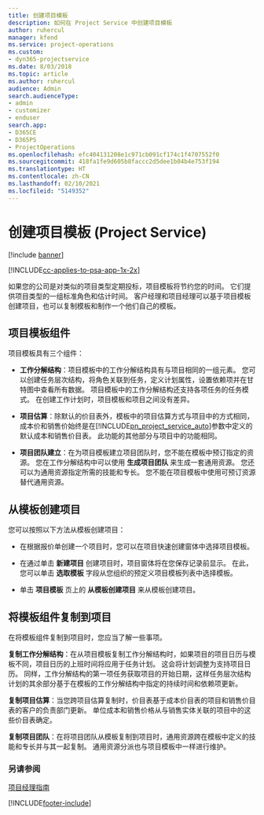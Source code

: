 ```yaml
---
title: 创建项目模板
description: 如何在 Project Service 中创建项目模板
author: ruhercul
manager: kfend
ms.service: project-operations
ms.custom:
- dyn365-projectservice
ms.date: 8/03/2018
ms.topic: article
ms.author: ruhercul
audience: Admin
search.audienceType:
- admin
- customizer
- enduser
search.app:
- D365CE
- D365PS
- ProjectOperations
ms.openlocfilehash: efc404131208e1c971cb091cf174c1f4707552f0
ms.sourcegitcommit: 418fa1fe9d605b8faccc2d5dee1b04b4e753f194
ms.translationtype: HT
ms.contentlocale: zh-CN
ms.lasthandoff: 02/10/2021
ms.locfileid: "5149352"
---
```

# <a name="create-a-project-template-project-service"></a>创建项目模板 (Project Service)

[!include [banner](../includes/psa-now-project-operations.md)]

[!INCLUDE[cc-applies-to-psa-app-1x-2x](../includes/cc-applies-to-psa-app-1x-2x.md)]

如果您的公司是对类似的项目类型定期投标，项目模板将节约您的时间。 它们提供项目类型的一组标准角色和估计时间。 客户经理和项目经理可以基于项目模板创建项目，也可以复制模板和制作一个他们自己的模板。  
  
## <a name="components-of-project-template"></a>项目模板组件
 项目模板具有三个组件：  
  
- **工作分解结构**：项目模板中的工作分解结构具有与项目相同的一组元素。 您可以创建任务层次结构，将角色关联到任务，定义计划属性，设置依赖项并在甘特图中查看所有数据。 项目模板中的工作分解结构还支持各项任务的任务模式。 在创建工作计划时，项目模板和项目之间没有差异。  
  
- **项目估算**：除默认的价目表外，模板中的项目估算方式与项目中的方式相同，成本价和销售价始终是在[!INCLUDE[pn_project_service_auto](../includes/pn-project-service-auto.md)]参数中定义的默认成本和销售价目表。 此功能的其他部分与项目中的功能相同。  
  
- **项目团队建立**：在为项目模板建立项目团队时，您不能在模板中预订指定的资源。 您在工作分解结构中可以使用 **生成项目团队** 来生成一套通用资源。 您还可以为通用资源指定所需的技能和专长。 您不能在项目模板中使用可预订资源替代通用资源。  
  
## <a name="create-a-project-from-a-template"></a>从模板创建项目  
 您可以按照以下方法从模板创建项目：  
  
-   在根据报价单创建一个项目时，您可以在项目快速创建窗体中选择项目模板。  
  
-   在通过单击 **新建项目** 创建项目时，项目窗体将在您保存记录前显示。 在此，您可以单击 **选取模板** 字段从您组织的预定义项目模板列表中选择模板。  
  
-   单击 **项目模板** 页上的 **从模板创建项目** 来从模板创建项目。  
  
## <a name="copying-components-of-a-template-to-a-project"></a>将模板组件复制到项目  
 在将模板组件复制到项目时，您应当了解一些事项。  
  
 **复制工作分解结构**：在从项目模板复制工作分解结构时，如果项目的项目日历与模板不同，项目日历的上班时间将应用于任务计划。 这会将计划调整为支持项目日历。 同样，工作分解结构的第一项任务获取项目的开始日期，这样任务层次结构计划的其余部分基于在模板的工作分解结构中指定的持续时间和依赖项更新。  
  
 **复制项目估算**：当您跨项目估算复制时，价目表基于成本价目表的项目和销售价目表的客户的负责部门更新。 单位成本和销售价格从与销售实体关联的项目中的这些价目表确定。  
  
 **复制项目团队**：在将项目团队从模板复制到项目时，通用资源跨在模板中定义的技能和专长并与其一起复制。 通用资源分派也与项目模板中一样进行维护。  
  
### <a name="see-also"></a>另请参阅  
 [项目经理指南](../psa/project-manager-guide.md)


[!INCLUDE[footer-include](../includes/footer-banner.md)]